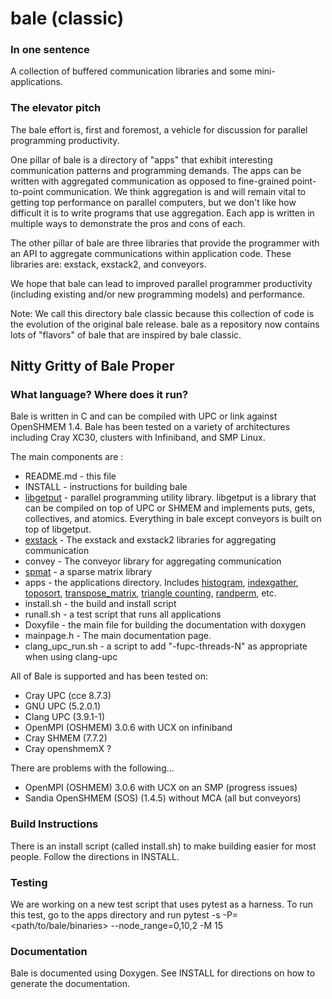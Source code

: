 # bale (classic)
### In one sentence
A collection of buffered communication libraries and some mini-applications.

### The elevator pitch

The bale effort is, first and foremost, a vehicle for discussion for parallel programming productivity.  

One pillar of bale is a directory of "apps" that exhibit interesting communication patterns and programming demands. The apps can be written with aggregated communication as opposed to fine-grained point-to-point communication. We think aggregation is and will remain vital to getting top performance on parallel computers, but we don't like how difficult it is to write programs that use aggregation. Each app is written in multiple ways to demonstrate the pros and cons of each.

The other pillar of bale are three libraries that provide the programmer with an API to aggregate communications within application code. These libraries are: exstack, exstack2, and conveyors.

We hope that bale can lead to improved parallel programmer productivity (including existing and/or new programming models) and performance. 

Note: We call this directory bale classic because this collection of code is the evolution of the original bale release. bale as a repository now contains lots of "flavors" of bale that are inspired by bale classic.


## Nitty Gritty of Bale Proper

### What language? Where does it run?
Bale is written in C and can be compiled with UPC or link against OpenSHMEM 1.4. Bale has been tested on a variety of architectures including Cray XC30, clusters with Infiniband, and SMP Linux.

The main components are :

- README.md  - this file
- INSTALL  - instructions for building bale
- [libgetput](libgetput/README.md)  - parallel programming utility library. libgetput is a library that can be compiled on top of UPC or SHMEM and implements puts, gets, collectives, and atomics. Everything in bale except conveyors is built on top of libgetput.
- [exstack](exstack/README.md)   - The exstack and exstack2 libraries for aggregating communication
- convey - The conveyor library for aggregating communication
- [spmat](spmat/README.md)  -  a sparse matrix library
- apps  -  the applications directory. Includes [histogram](apps/histo_src/README.md), 
   [indexgather](apps/ig_src/README.md), [toposort](apps/topo_src/README.md), [transpose_matrix](apps/transpose_matrix_src/README.md), [triangle counting](apps/triangle_src/README.md), [randperm](apps/randperm_src/README.md), etc.
- install.sh - the build and install script
- runall.sh - a test script that runs all applications
- Doxyfile - the main file for building the documentation with doxygen
- mainpage.h - The main documentation page.
- clang_upc_run.sh - a script to add "-fupc-threads-N" as appropriate when using clang-upc

All of Bale is supported and has been tested on:

- Cray UPC (cce 8.7.3)
- GNU UPC (5.2.0.1)
- Clang UPC (3.9.1-1)
- OpenMPI (OSHMEM) 3.0.6 with UCX on infiniband
- Cray SHMEM (7.7.2)
- Cray openshmemX ?

There are problems with the following...
- OpenMPI (OSHMEM) 3.0.6 with UCX on an SMP (progress issues)
- Sandia OpenSHMEM (SOS) (1.4.5) without MCA (all but conveyors)

### Build Instructions
There is an install script (called install.sh) to make building easier for most people. Follow the directions in INSTALL. 

### Testing
We are working on a new test script that uses pytest as a harness. To run this test, go to
the apps directory and run
    pytest -s -P=<path/to/bale/binaries> --node_range=0,10,2 -M 15

### Documentation
Bale is documented using Doxygen. See INSTALL for directions on how to generate the documentation.

### 

